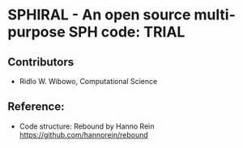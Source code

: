 SPHIRAL - An open source multi-purpose SPH code: TRIAL
===============================================

Contributors
------------
* Ridlo W. Wibowo, Computational Science



Reference:
----------
* Code structure: Rebound by Hanno Rein https://github.com/hannorein/rebound
